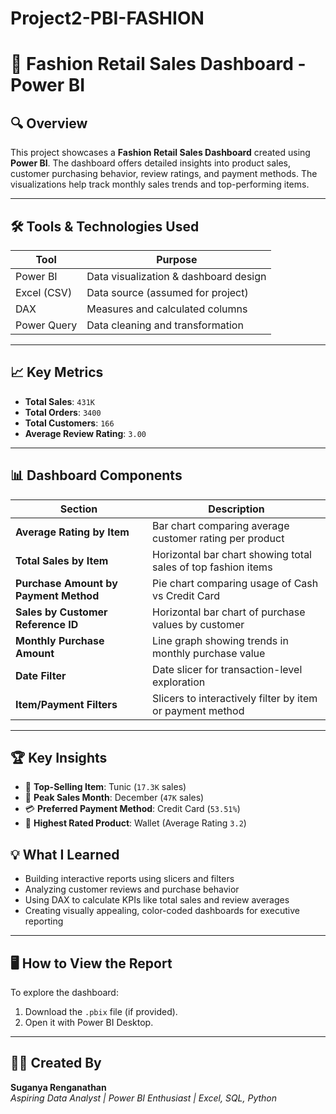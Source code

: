 # Project2-PBI-FASHION
# 👗 Fashion Retail Sales Dashboard - Power BI

## 🔍 Overview

This project showcases a **Fashion Retail Sales Dashboard** created using **Power BI**. The dashboard offers detailed insights into product sales, customer purchasing behavior, review ratings, and payment methods. The visualizations help track monthly sales trends and top-performing items.

---

## 🛠 Tools & Technologies Used

| Tool            | Purpose                                |
|-----------------|----------------------------------------|
| Power BI        | Data visualization & dashboard design  |
| Excel (CSV)     | Data source (assumed for project)      |
| DAX             | Measures and calculated columns        |
| Power Query     | Data cleaning and transformation       |

---

## 📈 Key Metrics

- **Total Sales**: `431K`
- **Total Orders**: `3400`
- **Total Customers**: `166`
- **Average Review Rating**: `3.00`

---

## 📊 Dashboard Components

| Section                                 | Description                                                                   |
|----------------------------------------|-------------------------------------------------------------------------------|
| **Average Rating by Item**             | Bar chart comparing average customer rating per product                       |
| **Total Sales by Item**                | Horizontal bar chart showing total sales of top fashion items                |
| **Purchase Amount by Payment Method**  | Pie chart comparing usage of Cash vs Credit Card                             |
| **Sales by Customer Reference ID**     | Horizontal bar chart of purchase values by customer                          |
| **Monthly Purchase Amount**            | Line graph showing trends in monthly purchase value                          |
| **Date Filter**                        | Date slicer for transaction-level exploration                                |
| **Item/Payment Filters**               | Slicers to interactively filter by item or payment method                    |

---

## 🏆 Key Insights

- 🧥 **Top-Selling Item**: Tunic (`17.3K` sales)
- 📅 **Peak Sales Month**: December (`47K` sales)
- 💳 **Preferred Payment Method**: Credit Card (`53.51%`)
- 🌟 **Highest Rated Product**: Wallet (Average Rating `3.2`)

## 💡 What I Learned

- Building interactive reports using slicers and filters
- Analyzing customer reviews and purchase behavior
- Using DAX to calculate KPIs like total sales and review averages
- Creating visually appealing, color-coded dashboards for executive reporting

---

## 🖥️ How to View the Report

To explore the dashboard:
1. Download the `.pbix` file (if provided).
2. Open it with Power BI Desktop.

---

## 🙋‍♀️ Created By

**Suganya Renganathan**  
*Aspiring Data Analyst | Power BI Enthusiast | Excel, SQL, Python*


